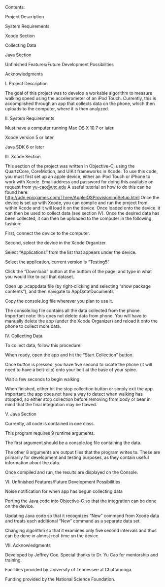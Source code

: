 Contents:

Project Description

System Requirements

Xcode Section

Collecting Data

Java Section

Unfinished Features/Future Development Possibilities

Acknowledgments


I. Project Description

The goal of this project was to develop a workable algorithm to measure walking speed using the accelerometer of an iPod Touch. Currently, this is accomplished through an app that collects data on the phone, which then uploads to the computer, where it is then analyzed.

II.  System Requirements

Must have a computer running Mac OS X 10.7 or later. 

Xcode version 5 or later

Java SDK 6 or later

III. Xcode Section

This section of the project was written in Objective-C, using the QuartzCore, CoreMotion, and UIKit frameworks in Xcode.
To use this code, you must first set up an apple device, either an iPod Touch or iPhone to work with Xcode. Email address and password for doing this available on request from yu-cao@utc.edu
A useful tutorial on how to do this can be found here: http://udn.epicgames.com/Three/AppleiOSProvisioningSetup.html 
Once the device is set up with Xcode, you can compile and run the project from within Xcode and it will load it on the device.
Once loaded onto the device, it can then be used to collect data (see section IV).
Once the desired data has been collected, it can then be uploaded to the computer in the following fashion:

First, connect the device to the computer.

Second, select the device in the Xcode Organizer.

Select “Applications” from the list that appears under the device.

Select the application, current version is “Testing5”

Click the “Download” button at the buttom of the page, and type in what you would like to call that dataset.

Open up .xcappdata file (by right-clicking and selecting “show package contents”), and then navigate to AppData\Documents

Copy the console.log file wherever you plan to use it.

The console.log file contains all the data collected from the phone.  
Important note: this does not delete data from phone. You will have to manually delete the app (under the Xcode Organizer) and reload it onto the phone to collect more data.

IV. Collecting Data

To collect data, follow this procedure:

When ready, open the app and hit the “Start Collection” button.

Once button is pressed, you have five second to locate the phone (it will need to have a belt-clip) onto your belt at the base of your spine.

Wait a few seconds to begin walking.

When finished, either hit the stop collection button or simply exit the app. Important: the app does not have a way to detect when walking has stopped, so either stop collection before removing from body or bear in mind that the final integration may be flawed.

V.  Java Section

Currently, all code is contained in one class.

This program requires 9 runtime arguments.

The first argument should be a console.log file containing the data.

The other 8 arguments are output files that the program writes to. These are primarily for development and testing purposes, as they contain useful information about the data.

Once compiled and run, the results are displayed on the Console.

VI.  Unfinished Features/Future Development Possibilities

Noise notification for when app has begun collecting data

Porting the Java code into Objective-C so that the integration can be done on the device.

Updating Java code so that it recognizes “New” command from Xcode data and treats each additional “New” command as a separate data set.

Changing algorithm so that it examines only five second intervals and thus can be done in almost real-time on the device.

VII. Acknowledgments

Developed by Jeffrey Cox. Special thanks to Dr. Yu Cao for mentorship and training. 

Facilities provided by University of Tennessee at Chattanooga.

Funding provided by the National Science Foundation.

